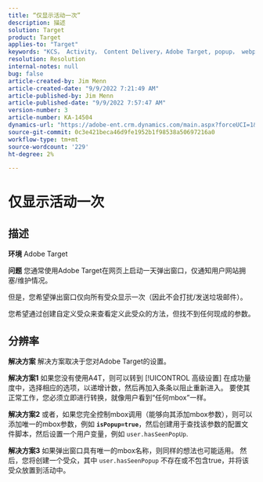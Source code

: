 ```yaml
---
title: “仅显示活动一次”
description: 描述
solution: Target
product: Target
applies-to: "Target"
keywords: "KCS， Activity， Content Delivery，Adobe Target, popup， webpage， display，显示， once"
resolution: Resolution
internal-notes: null
bug: false
article-created-by: Jim Menn
article-created-date: "9/9/2022 7:21:49 AM"
article-published-by: Jim Menn
article-published-date: "9/9/2022 7:57:47 AM"
version-number: 3
article-number: KA-14504
dynamics-url: "https://adobe-ent.crm.dynamics.com/main.aspx?forceUCI=1&pagetype=entityrecord&etn=knowledgearticle&id=da1c420f-1030-ed11-9db1-0022480866ad"
source-git-commit: 0c3e421beca46d9fe1952b1f98538a50697216a0
workflow-type: tm+mt
source-wordcount: '229'
ht-degree: 2%

---
```


# 仅显示活动一次

## 描述


<b>环境</b>
Adobe Target

<b>问题</b>
您通常使用Adobe Target在网页上启动一天弹出窗口，仅通知用户网站拥塞/维护情况。

但是，您希望弹出窗口仅向所有受众显示一次（因此不会打扰/发送垃圾邮件）。

您希望通过创建自定义受众来查看定义此受众的方法，但找不到任何现成的参数。


## 分辨率


<b>解决方案</b>
解决方案取决于您对Adobe Target的设置。

<b>解决方案1</b>
如果您没有使用A4T，则可以转到 [!UICONTROL 高级设置] 在成功量度中，选择相应的选项，以递增计数，然后再加入条条以阻止重新进入。 要使其正常工作，您必须立即进行转换，就像用户看到“任何mbox”一样。

<b>解决方案2</b>
或者，如果您完全控制mbox调用（能够向其添加mbox参数），则可以添加唯一的mbox参数，例如 <b>`isPopup=true`</b>，然后创建用于查找该参数的配置文件脚本，然后设置一个用户变量，例如 `user.hasSeenPopUp`.

<b>解决方案3</b>
如果弹出窗口具有唯一的mbox名称，则同样的想法也可能适用。
然后，您将创建一个受众，其中 `user.hasSeenPopup` 不存在或不包含true，并将该受众放置到活动中。
